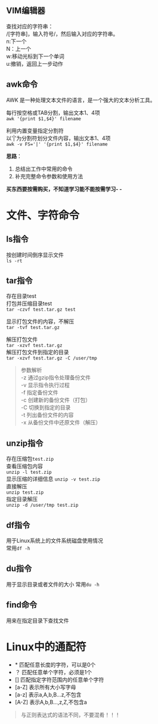 ## VIM编辑器
查找对应的字符串：  
/[字符串]，输入符号/，然后输入对应的字符串。  
n:下一个  
N：上一个  
w:移动光标到下一个单词  
u:撤销，返回上一步动作  

## awk命令
AWK 是一种处理文本文件的语言，是一个强大的文本分析工具。

每行按空格或TAB分割，输出文本1、4项  
`awk '{print $1,$4}' filename`

利用内置变量指定分割符  
以'|'为分割符划分文件内容，输出文本1、4项  
`awk -v FS='|' '{print $1,$4}' filename`

**思路**：<br>
1. 总结出工作中常用的命令<br>
2. 补充完整命令参数和使用方法

**买东西要按需购买，不知道学习能不能按需学习- -** 

# 文件、字符命令
## ls指令
按创建时间倒序显示文件  
`ls -rt`

## tar指令

存在目录test  
打包并压缩目录test  
`tar -czvf test.tar.gz test`

显示打包文件的内容，不解压  
`tar -tvf test.tar.gz`

解压打包文件  
`tar -xzvf test.tar.gz`  
解压打包文件到指定的目录  
`tar -xzvf test.tar.gz -C /user/tmp`  
>参数解析  
-z 通过gzip指令处理备份文件  
-v 显示指令执行过程  
-f 指定备份文件  
-c 创建新的备份文件（打包）  
-C 切换到指定的目录  
-t 列出备份文件的内容  
-x 从备份文件中还原文件（解压）


## unzip指令  
存在压缩包`test.zip`  
查看压缩包内容  
`unzip -l test.zip`  
显示压缩的详细信息
`unzip -v test.zip`  
直接解压  
`unzip test.zip`  
指定目录解压  
`unzip -d /user/tmp test.zip`  

## df指令  
用于Linux系统上的文件系统磁盘使用情况  
常用`df -h`  

## du指令
用于显示目录或者文件的大小
常用`du -h`

## find命令
用来在指定目录下查找文件    

# Linux中的通配符  
- \* 匹配任意长度的字符，可以是0个
- ？ 匹配任意单个字符，必须是1个
- [] 匹配指定字符范围内的任意单个字符
- [a-Z] 表示所有大小写字母
- [a-z] 表示a,A,b,B...z,不包含
- [A-Z] 表示A,b,B...,z,Z,不包含a  
>与正则表达式的语法不同，不要混肴！！！

